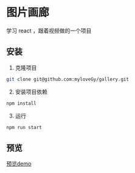 # 图片画廊

学习 react ，跟着视频做的一个项目 

## 安装

1. 克隆项目

```bash
git clone git@github.com:myloveGy/gallery.git
```

2. 安装项目依赖

```bash
npm install
```

3. 运行

```bash
npm run start
```

## 预览

[预览demo](https://mylovegy.github.io/gallery/)
